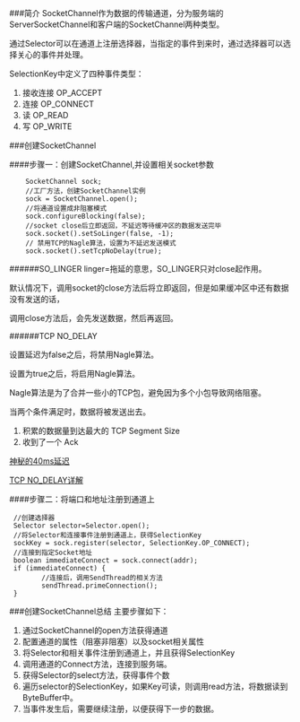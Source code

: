 ###简介
SocketChannel作为数据的传输通道，分为服务端的ServerSocketChannel和客户端的SocketChannel两种类型。

通过Selector可以在通道上注册选择器，当指定的事件到来时，通过选择器可以选择关心的事件并处理。

SelectionKey中定义了四种事件类型：

1.	接收连接 OP_ACCEPT 
2.	连接 OP_CONNECT
3.	读 OP_READ
4.	写 OP_WRITE


###创建SocketChannel

####步骤一：创建SocketChannel,并设置相关socket参数

		SocketChannel sock;
		//工厂方法，创建SocketChannel实例
        sock = SocketChannel.open();
        //将通道设置成非阻塞模式
        sock.configureBlocking(false);
        //socket close后立即返回，不延迟等待缓冲区的数据发送完毕
        sock.socket().setSoLinger(false, -1);
        // 禁用TCP的Nagle算法，设置为不延迟发送模式
        sock.socket().setTcpNoDelay(true);
        
######SO_LINGER
linger=拖延的意思，SO_LINGER只对close起作用。

默认情况下，调用socket的close方法后将立即返回，但是如果缓冲区中还有数据没有发送的话，

调用close方法后，会先发送数据，然后再返回。

######TCP NO_DELAY

设置延迟为false之后，将禁用Nagle算法。

设置为true之后，将启用Nagle算法。

Nagle算法是为了合并一些小的TCP包，避免因为多个小包导致网络阻塞。

当两个条件满足时，数据将被发送出去。

1.	积累的数据量到达最大的 TCP Segment Size
2.	收到了一个 Ack

[神秘的40ms延迟](http://jerrypeng.me/2013/08/mythical-40ms-delay-and-tcp-nodelay/)

[TCP NO_DELAY详解](http://bbs.chinaunix.net/thread-3767363-1-1.html)

####步骤二：将端口和地址注册到通道上

	 //创建选择器
	 Selector selector=Selector.open();
	 //将Selector和连接事件注册到通道上，获得SelectionKey
	 sockKey = sock.register(selector, SelectionKey.OP_CONNECT);
	 //连接到指定Socket地址
     boolean immediateConnect = sock.connect(addr);
     if (immediateConnect) {
     		//连接后，调用SendThread的相关方法
            sendThread.primeConnection();
     }
     
###创建SocketChannel总结
主要步骤如下：

1.	通过SocketChannel的open方法获得通道
2.	配置通道的属性（阻塞非阻塞）以及socket相关属性
3.	将Selector和相关事件注册到通道上，并且获得SelectionKey
5.	调用通道的Connect方法，连接到服务端。
6.	获得Selector的select方法，获得事件个数
7.	遍历selector的SelectionKey，如果Key可读，则调用read方法，将数据读到ByteBuffer中。
8.	当事件发生后，需要继续注册，以便获得下一步的数据。

 
        

